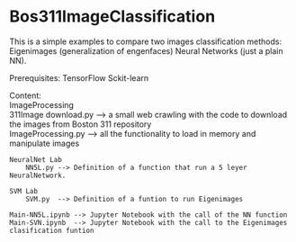 # Bos311ImageClassification

This is a simple examples to compare two images classification methods: 
	Eigenimages (generalization of engenfaces)
	Neural Networks (just a plain NN). 

Prerequisites:
	TensorFlow 
	Sckit-learn

Content:  
	ImageProcessing  
		311Image download.py 	--> a small web crawling with the code to download the images from Boston 311 repository  
		ImageProcessing.py 		--> all the functionality to load in memory and manipulate images  
  
	NeuralNet Lab  
		NN5L.py --> Definition of a function that run a 5 leyer NeuralNetwork.
	
	SVM Lab
		SVM.py 	--> Definition of a funtion to run Eigenimages

	Main-NN5L.ipynb --> Jupyter Notebook with the call of the NN function
	Main-SVN.ipynb 	--> Jupyter Notebook with the call to the Eigenimages clasification funtion